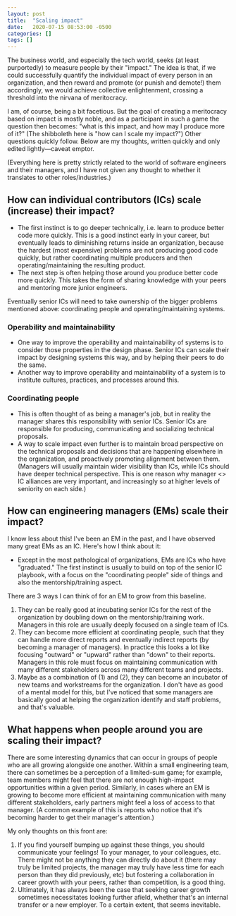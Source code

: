 ```yaml
---
layout: post
title:  "Scaling impact"
date:   2020-07-15 08:53:00 -0500
categories: []
tags: []
---
```


The business world, and especially the tech world, seeks (at least purportedly) to measure people by their "impact." The idea is that, if we could successfully quantify the individual impact of every person in an organization, and then reward and promote (or punish and demote!) them accordingly, we would achieve collective enlightenment, crossing a threshold into the nirvana of meritocracy.

I am, of course, being a bit facetious. But the goal of creating a meritocracy based on impact is mostly noble, and as a participant in such a game the question then becomes: "what is this impact, and how may I produce more of it?" (The shibboleth here is "how can I scale my impact?") Other questions quickly follow. Below are my thoughts, written quickly and only edited lightly—caveat emptor.

(Everything here is pretty strictly related to the world of software engineers and their managers, and I have not given any thought to whether it translates to other roles/industries.)

## How can individual contributors (ICs) scale (increase) their impact?

 - The first instinct is to go deeper technically, i.e. learn to produce better code more quickly. This is a good instinct early in your career, but eventually leads to diminishing returns inside an organization, because the hardest (most expensive) problems are not producing good code quickly, but rather coordinating multiple producers and then operating/maintaining the resulting product.
 - The next step is often helping those around you produce better code more quickly. This takes the form of sharing knowledge with your peers and mentoring more junior engineers.

Eventually senior ICs will need to take ownership of the bigger problems mentioned above: coordinating people and operating/maintaining systems.

### Operability and maintainability

 - One way to improve the operability and maintainability of systems is to consider those properties in the design phase. Senior ICs can scale their impact by designing systems this way, and by helping their peers to do the same.
 - Another way to improve operability and maintainability of a system is to institute cultures, practices, and processes around this.

### Coordinating people

 - This is often thought of as being a manager's job, but in reality the manager shares this responsibility with senior ICs. Senior ICs are responsible for producing, communicating and socializing technical proposals.
 - A way to scale impact even further is to maintain broad perspective on the technical proposals and decisions that are happening elsewhere in the organization, and proactively promoting alignment between them. (Managers will usually maintain wider visibility than ICs, while ICs should have deeper technical perspective. This is one reason why manager <> IC alliances are very important, and increasingly so at higher levels of seniority on each side.)

## How can engineering managers (EMs) scale their impact?

I know less about this! I've been an EM in the past, and I have observed many great EMs as an IC. Here's how I think about it:

 - Except in the most pathological of organizations, EMs are ICs who have "graduated." The first instinct is usually to build on top of the senior IC playbook, with a focus on the "coordinating people" side of things and also the mentorship/training aspect.

There are 3 ways I can think of for an EM to grow from this baseline.

1. They can be really good at incubating senior ICs for the rest of the organization by doubling down on the mentorship/training work. Managers in this role are usually deeply focused on a single team of ICs.
2. They can become more efficient at coordinating people, such that they can handle more direct reports and eventually indirect reports (by becoming a manager of managers). In practice this looks a lot like focusing "outward" or "upward" rather than "down" to their reports. Managers in this role must focus on maintaining communication with many different stakeholders across many different teams and projects.
3. Maybe as a combination of (1) and (2), they can become an incubator of new teams and workstreams for the organization. I don't have as good of a mental model for this, but I've noticed that some managers are basically good at helping the organization identify and staff problems, and that's valuable.

## What happens when people around you are scaling their impact?

There are some interesting dynamics that can occur in groups of people who are all growing alongside one another. Within a small engineering team, there can sometimes be a perception of a limited-sum game; for example, team members might feel that there are not enough high-impact opportunities within a given period. Similarly, in cases where an EM is growing to become more efficient at maintaining communication with many different stakeholders, early partners might feel a loss of access to that manager. (A common example of this is reports who notice that it's becoming harder to get their manager's attention.)

My only thoughts on this front are:

1. If you find yourself bumping up against these things, you should communicate your feelings! To your manager, to your colleagues, etc. There might not be anything they can directly do about it (there may truly be limited projects, the manager may truly have less time for each person than they did previously, etc) but fostering a collaboration in career growth with your peers, rather than competition, is a good thing.
2. Ultimately, it has always been the case that seeking career growth sometimes necessitates looking further afield, whether that's an internal transfer or a new employer. To a certain extent, that seems inevitable.
